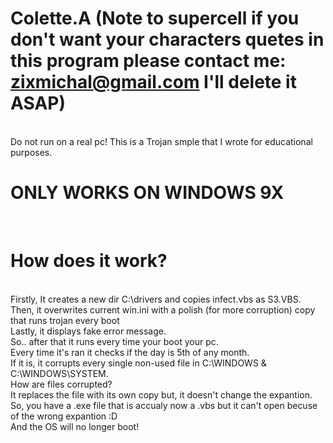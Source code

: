 # Colette.A (Note to supercell if you don't want your characters quetes in this program please contact me: zixmichal@gmail.com I'll delete it ASAP)
<br> Do not run on a real pc!
This is a Trojan smple that I wrote for educational purposes.
<br>
# ONLY WORKS ON WINDOWS 9X
<br>
<h1>How does it work?</h1>
<br>
Firstly, It creates a new dir C:\drivers and copies infect.vbs as S3.VBS.
<br>
Then, it overwrites current win.ini with a polish (for more corruption) copy that runs trojan every boot
<br>
Lastly, it displays fake error message.
<br>
So.. after that it runs every time your boot your pc.
<br>
Every time it's ran it checks if the day is 5th of any month.
<br>
If it is, it corrupts every single non-used file in C:\WINDOWS & C:\WINDOWS\SYSTEM.
<br>
How are files corrupted?
<br>
It replaces the file with its own copy but, it doesn't change the expantion.
<br>
So, you have a .exe file that is accualy now a .vbs but it can't open becuse of the wrong expantion :D
<br>
And the OS will no longer boot!

